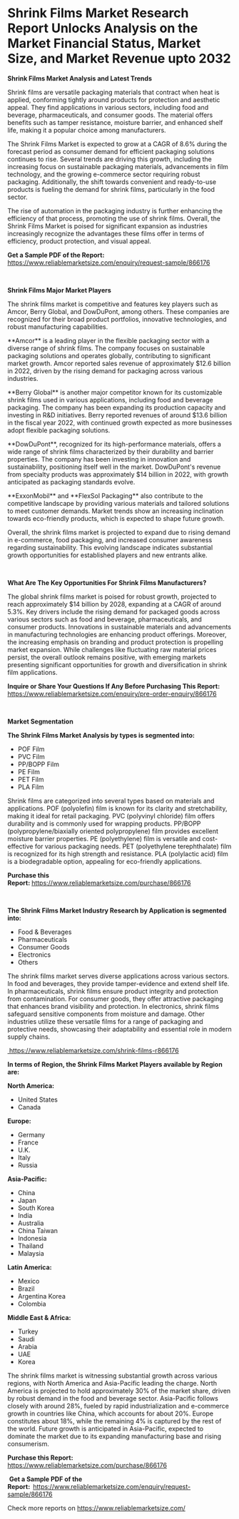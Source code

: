 <p><h1>Shrink Films Market Research Report Unlocks Analysis on the Market Financial Status, Market Size, and Market Revenue upto 2032</h1></p><p><strong>Shrink Films Market Analysis and Latest Trends</strong></p>
<p><p>Shrink films are versatile packaging materials that contract when heat is applied, conforming tightly around products for protection and aesthetic appeal. They find applications in various sectors, including food and beverage, pharmaceuticals, and consumer goods. The material offers benefits such as tamper resistance, moisture barrier, and enhanced shelf life, making it a popular choice among manufacturers.</p><p>The Shrink Films Market is expected to grow at a CAGR of 8.6% during the forecast period as consumer demand for efficient packaging solutions continues to rise. Several trends are driving this growth, including the increasing focus on sustainable packaging materials, advancements in film technology, and the growing e-commerce sector requiring robust packaging. Additionally, the shift towards convenient and ready-to-use products is fueling the demand for shrink films, particularly in the food sector. </p><p>The rise of automation in the packaging industry is further enhancing the efficiency of that process, promoting the use of shrink films. Overall, the Shrink Films Market is poised for significant expansion as industries increasingly recognize the advantages these films offer in terms of efficiency, product protection, and visual appeal.</p></p>
<p><strong>Get a Sample PDF of the Report:&nbsp;</strong> <a href="https://www.reliablemarketsize.com/enquiry/request-sample/866176?utm_campaign=2245&utm_medium=2&utm_source=Github&utm_content=ia&utm_term=30012025&utm_id=shrink-films">https://www.reliablemarketsize.com/enquiry/request-sample/866176</a></p>
<p>&nbsp;</p>
<p><strong>Shrink Films Major Market Players</strong></p>
<p><p>The shrink films market is competitive and features key players such as Amcor, Berry Global, and DowDuPont, among others. These companies are recognized for their broad product portfolios, innovative technologies, and robust manufacturing capabilities.</p><p>**Amcor** is a leading player in the flexible packaging sector with a diverse range of shrink films. The company focuses on sustainable packaging solutions and operates globally, contributing to significant market growth. Amcor reported sales revenue of approximately $12.6 billion in 2022, driven by the rising demand for packaging across various industries.</p><p>**Berry Global** is another major competitor known for its customizable shrink films used in various applications, including food and beverage packaging. The company has been expanding its production capacity and investing in R&D initiatives. Berry reported revenues of around $13.6 billion in the fiscal year 2022, with continued growth expected as more businesses adopt flexible packaging solutions.</p><p>**DowDuPont**, recognized for its high-performance materials, offers a wide range of shrink films characterized by their durability and barrier properties. The company has been investing in innovation and sustainability, positioning itself well in the market. DowDuPont's revenue from specialty products was approximately $14 billion in 2022, with growth anticipated as packaging standards evolve.</p><p>**ExxonMobil** and **FlexSol Packaging** also contribute to the competitive landscape by providing various materials and tailored solutions to meet customer demands. Market trends show an increasing inclination towards eco-friendly products, which is expected to shape future growth.</p><p>Overall, the shrink films market is projected to expand due to rising demand in e-commerce, food packaging, and increased consumer awareness regarding sustainability. This evolving landscape indicates substantial growth opportunities for established players and new entrants alike.</p></p>
<p>&nbsp;</p>
<p><strong>What Are The Key Opportunities For Shrink Films Manufacturers?</strong></p>
<p><p>The global shrink films market is poised for robust growth, projected to reach approximately $14 billion by 2028, expanding at a CAGR of around 5.3%. Key drivers include the rising demand for packaged goods across various sectors such as food and beverage, pharmaceuticals, and consumer products. Innovations in sustainable materials and advancements in manufacturing technologies are enhancing product offerings. Moreover, the increasing emphasis on branding and product protection is propelling market expansion. While challenges like fluctuating raw material prices persist, the overall outlook remains positive, with emerging markets presenting significant opportunities for growth and diversification in shrink film applications.</p></p>
<p><strong>Inquire or Share Your Questions If Any Before Purchasing This Report:</strong> <a href="https://www.reliablemarketsize.com/enquiry/pre-order-enquiry/866176?utm_campaign=2245&utm_medium=2&utm_source=Github&utm_content=ia&utm_term=30012025&utm_id=shrink-films">https://www.reliablemarketsize.com/enquiry/pre-order-enquiry/866176</a></p>
<p>&nbsp;</p>
<p><strong>Market Segmentation</strong></p>
<p><strong>The Shrink Films Market Analysis by types is segmented into:</strong></p>
<p><ul><li>POF Film</li><li>PVC Film</li><li>PP/BOPP Film</li><li>PE Film</li><li>PET Film</li><li>PLA Film</li></ul></p>
<p><p>Shrink films are categorized into several types based on materials and applications. POF (polyolefin) film is known for its clarity and stretchability, making it ideal for retail packaging. PVC (polyvinyl chloride) film offers durability and is commonly used for wrapping products. PP/BOPP (polypropylene/biaxially oriented polypropylene) film provides excellent moisture barrier properties. PE (polyethylene) film is versatile and cost-effective for various packaging needs. PET (polyethylene terephthalate) film is recognized for its high strength and resistance. PLA (polylactic acid) film is a biodegradable option, appealing for eco-friendly applications.</p></p>
<p><strong>Purchase this Report:&nbsp;</strong><a href="https://www.reliablemarketsize.com/purchase/866176?utm_campaign=2245&utm_medium=2&utm_source=Github&utm_content=ia&utm_term=30012025&utm_id=shrink-films">https://www.reliablemarketsize.com/purchase/866176</a></p>
<p>&nbsp;</p>
<p><strong>The Shrink Films Market Industry Research by Application is segmented into:</strong></p>
<p><ul><li>Food & Beverages</li><li>Pharmaceuticals</li><li>Consumer Goods</li><li>Electronics</li><li>Others</li></ul></p>
<p><p>The shrink films market serves diverse applications across various sectors. In food and beverages, they provide tamper-evidence and extend shelf life. In pharmaceuticals, shrink films ensure product integrity and protection from contamination. For consumer goods, they offer attractive packaging that enhances brand visibility and protection. In electronics, shrink films safeguard sensitive components from moisture and damage. Other industries utilize these versatile films for a range of packaging and protective needs, showcasing their adaptability and essential role in modern supply chains.</p></p>
<p><a href="https://www.reliablemarketsize.com/shrink-films-r866176?utm_campaign=2245&utm_medium=2&utm_source=Github&utm_content=ia&utm_term=30012025&utm_id=shrink-films">&nbsp;https://www.reliablemarketsize.com/shrink-films-r866176</a></p>
<p><strong>In terms of Region, the Shrink Films Market Players available by Region are:</strong></p>
<p>
    <p> <strong> North America: </strong>
        <ul>
            <li>United States</li>
            <li>Canada</li>
        </ul>
        </p> 
    <p> <strong> Europe: </strong>
        <ul>
            <li>Germany</li>
            <li>France</li>
            <li>U.K.</li>
            <li>Italy</li>
            <li>Russia</li>
        </ul>
        </p> 
    <p> <strong> Asia-Pacific: </strong>
        <ul>
            <li>China</li>
            <li>Japan</li>
            <li>South Korea</li>
            <li>India</li>
            <li>Australia</li>
            <li>China Taiwan</li>
            <li>Indonesia</li>
            <li>Thailand</li>
            <li>Malaysia</li>
        </ul>
        </p> 
    <p> <strong> Latin America: </strong>
        <ul>
            <li>Mexico</li>
            <li>Brazil</li>
            <li>Argentina Korea</li>
            <li>Colombia</li>
        </ul>
        </p> 
    <p> <strong> Middle East & Africa: </strong>
        <ul>
            <li>Turkey</li>
            <li>Saudi</li>
            <li>Arabia</li>
            <li>UAE</li>
            <li>Korea</li>
        </ul>
    </p>
    </p>
<p><p>The shrink films market is witnessing substantial growth across various regions, with North America and Asia-Pacific leading the charge. North America is projected to hold approximately 30% of the market share, driven by robust demand in the food and beverage sector. Asia-Pacific follows closely with around 28%, fueled by rapid industrialization and e-commerce growth in countries like China, which accounts for about 20%. Europe constitutes about 18%, while the remaining 4% is captured by the rest of the world. Future growth is anticipated in Asia-Pacific, expected to dominate the market due to its expanding manufacturing base and rising consumerism.</p></p>
<p><strong>Purchase this Report: </strong><a href="https://www.reliablemarketsize.com/purchase/866176?utm_campaign=2245&utm_medium=2&utm_source=Github&utm_content=ia&utm_term=30012025&utm_id=shrink-films">https://www.reliablemarketsize.com/purchase/866176</a></p>
<p>&nbsp;<strong>Get a Sample PDF of the Report:&nbsp;&nbsp;</strong><a href="https://www.reliablemarketsize.com/enquiry/request-sample/866176?utm_campaign=2245&utm_medium=2&utm_source=Github&utm_content=ia&utm_term=30012025&utm_id=shrink-films">https://www.reliablemarketsize.com/enquiry/request-sample/866176</a></p>
<p><strong></strong></p>
<p>Check more reports on <a href="https://www.reliablemarketsize.com/?utm_campaign=2245&utm_medium=2&utm_source=Github&utm_content=ia&utm_term=30012025&utm_id=shrink-films">https://www.reliablemarketsize.com/</a></p>